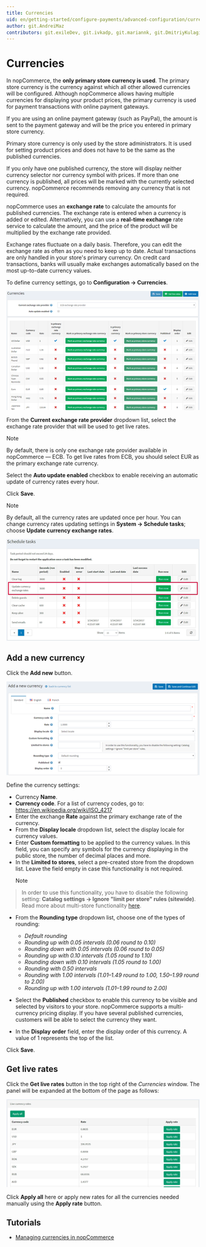 ```yaml
---
title: Currencies
uid: en/getting-started/configure-payments/advanced-configuration/currencies
author: git.AndreiMaz
contributors: git.exileDev, git.ivkadp, git.mariannk, git.DmitriyKulagin
---
```


# Currencies

In nopCommerce, the **only primary store currency is used**. The primary store currency is the currency against which all other allowed currencies will be configured. Although nopCommerce allows having multiple currencies for displaying your product prices, the primary currency is used for payment transactions with online payment gateways.

If you are using an online payment gateway (such as PayPal), the amount is sent to the payment gateway and will be the price you entered in primary store currency.

Primary store currency is only used by the store administrators. It is used for setting product prices and does not have to be the same as the published currencies.

If you only have one published currency, the store will display neither currency selector nor currency symbol with prices. If more than one currency is published, all prices will be marked with the currently selected currency. nopCommerce recommends removing any currency that is not required.

nopCommerce uses an **exchange rate** to calculate the amounts for published currencies. The exchange rate is entered when a currency is added or edited. Alternatively, you can use a **real-time exchange** rate service to calculate the amount, and the price of the product will be multiplied by the exchange rate provided.

Exchange rates fluctuate on a daily basis. Therefore, you can edit the exchange rate as often as you need to keep up to date. Actual transactions are only handled in your store's primary currency. On credit card transactions, banks will usually make exchanges automatically based on the most up-to-date currency values.

To define currency settings, go to **Configuration → Currencies**.

![Currencies](_static/currencies/currencies1.png)

From the **Current exchange rate provider** dropdown list, select the exchange rate provider that will be used to get live rates.

> [!NOTE]
>
> By default, there is only one exchange rate provider available in nopCommerce — ECB. To get live rates from ECB, you should select EUR as the primary exchange rate currency.

 Select the **Auto update enabled** checkbox to enable receiving an automatic update of currency rates every hour.

 Click **Save**.

> [!NOTE]
>
> By default, all the currency rates are updated once per hour. You can change currency rates updating settings in **System → Schedule tasks**; choose **Update currency exchange rates**.

![Schedule task](_static/currencies/tasks.jpg)

## Add a new currency

Click the **Add new** button.

![currencies3](_static/currencies/currencies3.png)

Define the currency settings:

* Currency **Name**.
* **Currency code**. For a list of currency codes, go to: <https://en.wikipedia.org/wiki/ISO_4217>
* Enter the exchange **Rate** against the primary exchange rate of the currency.
* From the **Display locale** dropdown list, select the display locale for currency values.
* Enter **Custom formatting** to be applied to the currency values. In this field, you can specify any symbols for the currency displaying in the public store, the number of decimal places and more.
* In the **Limited to stores**, select a pre-created store from the dropdown list. Leave the field empty in case this functionality is not required.
  > [!NOTE]
  >
 > In order to use this functionality, you have to disable the following setting: **Catalog settings → Ignore "limit per store" rules (sitewide)**. Read more about multi-store functionality [here](xref:en/getting-started/advanced-configuration/multi-store).

* From the **Rounding type** dropdown list, choose one of the types of rounding:
  * *Default rounding*
  * *Rounding up with 0.05 intervals (0.06 round to 0.10)*
  * *Rounding down with 0.05 intervals (0.06 round to 0.05)*
  * *Rounding up with 0.10 intervals (1.05 round to 1.10)*
  * *Rounding down with 0.10 intervals (1.05 round to 1.00)*
  * *Rounding with 0.50 intervals*
  * *Rounding with 1.00 intervals (1.01–1.49 round to 1.00, 1.50–1.99 round to 2.00)*
  * *Rounding up with 1.00 intervals (1.01–1.99 round to 2.00)*

* Select the **Published** checkbox to enable this currency to be visible and selected by visitors to your store. nopCommerce supports a multi-currency pricing display. If you have several published currencies, customers will be able to select the currency they want.
* In the **Display order** field, enter the display order of this currency. A value of 1 represents the top of the list.

Click **Save**.

## Get live rates

Click the **Get live rates** button in the top right of the *Currencies* window. The panel will be expanded at the bottom of the page as follows:

![Live rates](_static/currencies/live-rates.jpg)

Click **Apply all** here or apply new rates for all the currencies needed manually using the **Apply rate** button.

## Tutorials

* [Managing currencies in nopCommerce](https://www.youtube.com/watch?v=2nzVxGyc5-M)
